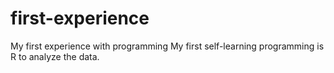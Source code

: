 # first-experience
My first experience with programming
My first self-learning programming is R to analyze the data.

